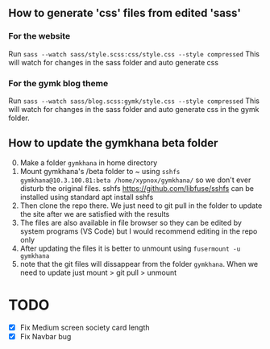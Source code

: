 
## How to generate 'css' files from edited 'sass' 

### For the website

Run `sass --watch sass/style.scss:css/style.css --style compressed`
This will watch for changes in the sass folder and auto generate css

### For the gymk blog theme

Run `sass --watch sass/blog.scss:gymk/style.css --style compressed`
This will watch for changes in the sass folder and auto generate css in the gymk folder.

## How to update the gymkhana beta folder 

0. Make a folder `gymkhana` in home directory
1. Mount gymkhana's /beta folder to ~ using `sshfs gymkhana@10.3.100.81:beta /home/xypnox/gymkhana/` so we don't ever disturb the original files.
sshfs https://github.com/libfuse/sshfs can be installed using standard apt install sshfs
2. Then clone the repo there. We just need to git pull in the folder to update the site after we are satisfied with the results
3. The files are also available in file browser so they can be edited by system programs (VS Code) but I would recommend editing in the repo only
4. After updating the files it is better to unmount using `fusermount -u gymkhana`
5. note that the git files will dissappear from the folder `gymkhana`. When we need to update just mount > git pull > unmount


# TODO

- [x] Fix Medium screen society card length
- [x] Fix Navbar bug